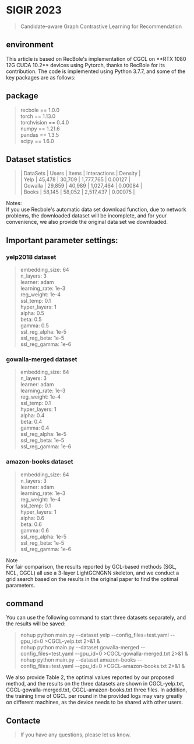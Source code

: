 # SIGIR 2023

>Candidate–aware Graph Contrastive Learning for Recommendation
## environment
<p>
This article is based on RecBole's implementation of CGCL on **RTX 1080 12G CUDA 10.2** devices using Pytorch, thanks to RecBole for its contribution.
The code is implemented using Python 3.7.7, and some of the key packages are as follows:
</p>

## package

>recbole == 1.0.0<br>
torch == 1.13.0<br>
torchvision == 0.4.0<br>
numpy == 1.21.6<br>
pandas == 1.3.5<br>
scipy == 1.6.0<br>


## Dataset statistics

>| DataSets | Users | Items | Interactions | Density | <br>
| Yelp | 45,478 | 30,709 | 1,777,765 | 0.00127 | <br>
| Gowalla | 29,859 | 40,989 | 1,027,464 | 0.00084 | <br>
| Books | 58,145 | 58,052 | 2,517,437 | 0.00075 | <br>

<p>
Notes:<br>
If you use Recbole's automatic data set download function, due to network problems, the downloaded dataset will be incomplete, and for your convenience, we also provide the original data set we downloaded.
</p>

## Important parameter settings:
### yelp2018 dataset

>embedding_size: 64<br>
n_layers: 3<br>
learner: adam<br>
learning_rate: 1e-3<br>
reg_weight: 1e-4<br>
ssl_temp: 0.1<br>
hyper_layers: 1<br>
alpha: 0.5<br>
beta: 0.5<br>
gamma: 0.5<br>
ssl_reg_alpha: 1e-5<br>
ssl_reg_beta: 1e-5<br>
ssl_reg_gamma: 1e-6<br>


### gowalla-merged dataset

>embedding_size: 64<br>
n_layers: 3<br>
learner: adam<br>
learning_rate: 1e-3<br>
reg_weight: 1e-4<br>
ssl_temp: 0.1<br>
hyper_layers: 1<br>
alpha: 0.4<br>
beta: 0.4<br>
gamma: 0.4<br>
ssl_reg_alpha: 1e-5<br>
ssl_reg_beta: 1e-5<br>
ssl_reg_gamma: 1e-6<br>

### amazon-books dataset

>embedding_size: 64<br>
n_layers: 3<br>
learner: adam<br>
learning_rate: 1e-3<br>
reg_weight: 1e-4<br>
ssl_temp: 0.1<br>
hyper_layers: 1<br>
alpha: 0.6<br>
beta: 0.6<br>
gamma: 0.6<br>
ssl_reg_alpha: 1e-5<br>
ssl_reg_beta: 1e-5<br>
ssl_reg_gamma: 1e-6<br>


<p>
Note<br>
For fair comparison, the results reported by GCL-based methods (SGL, NCL, CGCL) all use a 3-layer LightGCNGNN skeleton, and we conduct a grid search based on the results in the original paper to find the optimal parameters.
</p>

## command
<p>
You can use the following command to start three datasets separately, and the results will be saved:
</p>

>nohup python main.py --dataset yelp  --config_files=test.yaml --gpu_id=0 >CGCL-yelp.txt 2>&1 &<br>
>nohup python main.py --dataset gowalla-merged  --config_files=test.yaml --gpu_id=0 >CGCL-gowalla-merged.txt 2>&1 &<br>
>nohup python main.py --dataset amazon-books  --config_files=test.yaml --gpu_id=0 >CGCL-amazon-books.txt 2>&1 &<br>

<p>
We also provide Table 2, the optimal values reported by our proposed method, and the results on the three datasets are shown in CGCL-yelp.txt, CGCL-gowalla-merged.txt, CGCL-amazon-books.txt three files.
In addition, the training time of CGCL per round in the provided logs may vary greatly on different machines, as the device needs to be shared with other users.
</p>

## Contacte
>If you have any questions, please let us know.
